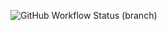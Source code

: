 ![GitHub Workflow Status (branch)](https://img.shields.io/github/actions/workflow/status/Antonia2206/sem/main.yml?branch=main)